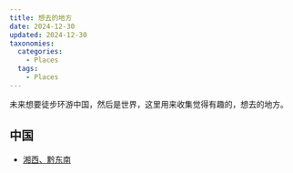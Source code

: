 ```yaml
---
title: 想去的地方
date: 2024-12-30
updated: 2024-12-30
taxonomies:
  categories:
    - Places
  tags:
    - Places
---
```


未来想要徒步环游中国，然后是世界，这里用来收集觉得有趣的，想去的地方。

<!-- more -->

## 中国

- [湘西、黔东南](https://www.douban.com/group/topic/268086101/?_i=5546301MxbGcUw)
```
